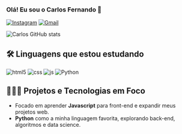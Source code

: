### Olá! Eu sou o Carlos Fernando 👋

[![Instagram](https://img.shields.io/badge/Instagram-E4405F?style=for-the-badge&logo=instagram&logoColor=white)](https://www.instagram.com/carlosfdsn)
[![Gmail](https://img.shields.io/badge/Gmail-D14836?style=for-the-badge&logo=gmail&logoColor=white)](mailto:carlosfdsn2008@gmail.com)


![Carlos GitHub stats](https://github-readme-stats.vercel.app/api?username=CarlosFCode&show_icons=true&theme=tokyonight)

## 🛠️ Linguagens que estou estudando

<div style="display: inline_block">
    <img align="center" alt="html5" src="https://img.shields.io/badge/HTML5-E34F26?style=for-the-badge&logo=html5&logoColor=white">
    <img align="center" alt="css" src="https://img.shields.io/badge/CSS3-1572B6?style=for-the-badge&logo=css3&logoColor=white">
    <img align="center" alt="js" src="https://img.shields.io/badge/JavaScript-F7DF1E?style=for-the-badge&logo=javascript&logoColor=black">
    <img align="center" alt="Python" src="https://img.shields.io/badge/Python-14354C?style=for-the-badge&logo=python&logoColor=white">


</div>

## 🧑🏻‍💻 Projetos e Tecnologias em Foco

- Focado em aprender **Javascript** para front-end e expandir meus projetos web.
- **Python** como a minha linguagem favorita, explorando back-end, algoritmos e data science.
